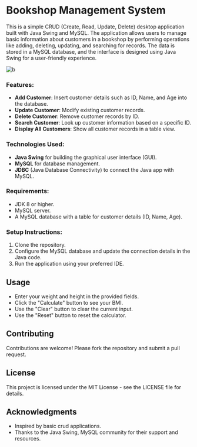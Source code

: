 # Bookshop Management System

This is a simple CRUD (Create, Read, Update, Delete) desktop application built with Java Swing and MySQL. The application allows users to manage basic information about customers in a bookshop by performing operations like adding, deleting, updating, and searching for records. The data is stored in a MySQL database, and the interface is designed using Java Swing for a user-friendly experience.

![b](https://github.com/user-attachments/assets/3409fadb-c013-42e6-8c0a-4b8da9f44604)

### Features:
- **Add Customer**: Insert customer details such as ID, Name, and Age into the database.
- **Update Customer**: Modify existing customer records.
- **Delete Customer**: Remove customer records by ID.
- **Search Customer**: Look up customer information based on a specific ID.
- **Display All Customers**: Show all customer records in a table view.

### Technologies Used:
- **Java Swing** for building the graphical user interface (GUI).
- **MySQL** for database management.
- **JDBC** (Java Database Connectivity) to connect the Java app with MySQL.

### Requirements:
- JDK 8 or higher.
- MySQL server.
- A MySQL database with a table for customer details (ID, Name, Age).

### Setup Instructions:
1. Clone the repository.
2. Configure the MySQL database and update the connection details in the Java code.
3. Run the application using your preferred IDE.

## Usage

- Enter your weight and height in the provided fields.
- Click the "Calculate" button to see your BMI.
- Use the "Clear" button to clear the current input.
- Use the "Reset" button to reset the calculator.

## Contributing

Contributions are welcome! Please fork the repository and submit a pull request.

## License

This project is licensed under the MIT License - see the LICENSE file for details.

## Acknowledgments

- Inspired by basic crud applications.
- Thanks to the Java Swing, MySQL community for their support and resources.
